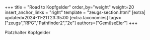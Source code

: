 +++
title = "Road to Kopfgelder"
order_by="weight"
weight=20
insert_anchor_links = "right"
template = "zeugs-section.html"
[extra]
updated=2024-11-21T23:35:00
[extra.taxonomies]
tags=["zeugs","RPG","Pathfinder2","2e"]
authors=["GemüseEier"]
+++

Platzhalter Kopfgelder

<!-- more -->


